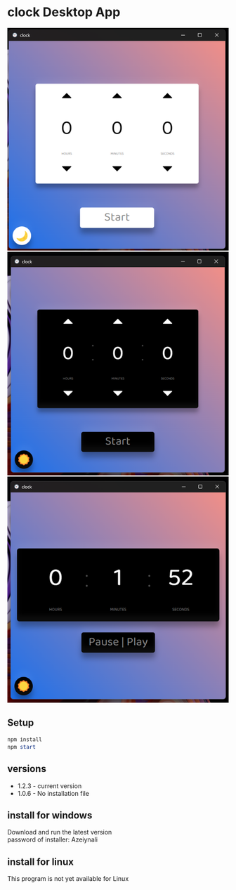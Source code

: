 ﻿# clock Desktop App

![picture 1](./pictures/1.png)
![picture 1](./pictures/2.png)
![picture 1](./pictures/3.png)

## Setup
``` powershell
npm install
npm start
```

## versions
- 1.2.3 - current version
- 1.0.6 - No installation file

## install for windows
Download and run the latest version<br>
password of installer: Azeiynali

## install for linux
This program is not yet available for Linux
